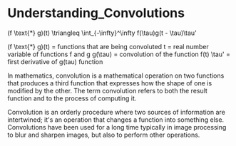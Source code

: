 # Understanding_Convolutions

(f \text{*} g)(t) \triangleq \int_{-\infty}^\infty f(\tau)g(t - \tau)\tau'

(f \text{*} g)(t)	=	functions that are being convoluted
t	=	real number variable of functions f and g
g(\tau)	=	convolution of the function f(t)
\tau'	=	first derivative of g(tau) function

In mathematics, convolution is a mathematical operation on two functions that produces a third function that expresses how the shape of one is modified by the other. The term convolution refers to both the result function and to the process of computing it.

Convolution is an orderly procedure where two sources of information are intertwined; it's an operation that changes a function into something else. Convolutions have been used for a long time typically in image processing to blur and sharpen images, but also to perform other operations.
